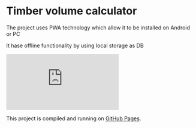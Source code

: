 # Timber volume calculator
The project uses PWA technology which allow it to be installed on Android or PC

It hase offline functionality by using local storage as DB

![Opex main image](https://files.fm/thumb_show.php?i=s3kmbh8x9)

This project is compiled and running on [GitHub Pages](https://oddisey000.github.io/tibmer-volume/).
